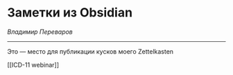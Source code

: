 # Заметки из Obsidian
*Владимир Переваров*

---
Это — место для публикации кусков моего Zettelkasten

[[ICD-11 webinar]]